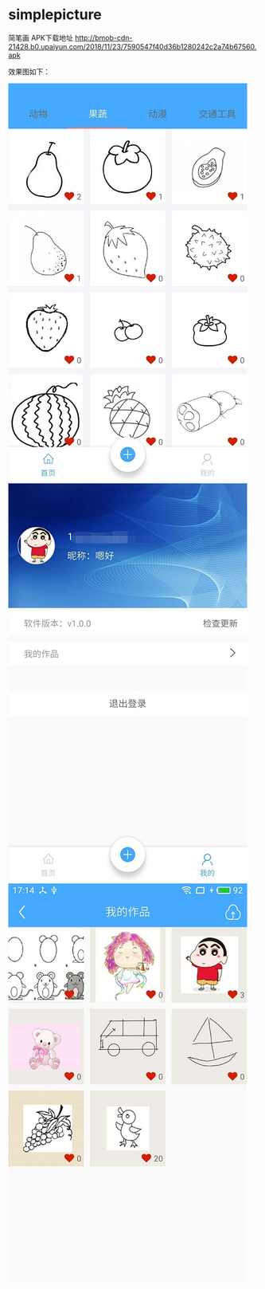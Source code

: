 # simplepicture
简笔画
APK下载地址
http://bmob-cdn-21428.b0.upaiyun.com/2018/11/23/7590547f40d36b1280242c2a74b67560.apk


效果图如下：

![](https://github.com/wulee510505/simplepicture/blob/master/screenshots/simplepicture_1.jpg)
![](https://github.com/wulee510505/simplepicture/blob/master/screenshots/simplepicture_2.jpg)
![](https://github.com/wulee510505/simplepicture/blob/master/screenshots/simplepicture_3.jpg)
